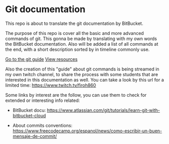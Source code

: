 # Git documentation

This repo is about to translate the git documentation by BitBucket.

The purpose of this repo is cover all the basic and more advanced commands of git.
This gonna be made by translating with my own words the BitBucket documentation.
Also will be added a list of all commands at the end, with a short description sorted by in timeline commonly use.

[Go to the git guide](Git.md)
[View resources](resources.md)

Also the creation of this "guide" about git commands is being streamed in my own twitch channel, to share the process with some students that are interested in this documentation as well.
You can take a look by this url for a limited time:
https://www.twitch.tv/firoh860

Some links by interest are the follow, you can use them to check for extended or interesting info related:

- BitBucket docu:
https://www.atlassian.com/git/tutorials/learn-git-with-bitbucket-cloud

- About commits conventions:
https://www.freecodecamp.org/espanol/news/como-escribir-un-buen-mensaje-de-commit/

